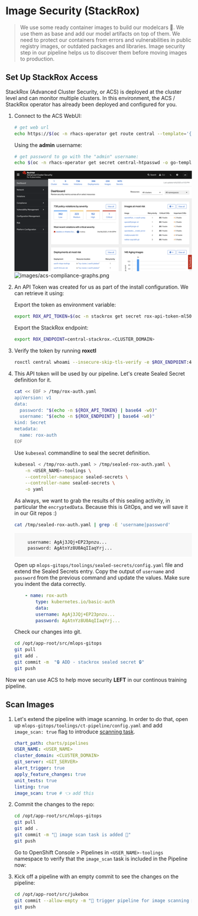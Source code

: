 # Image Security (StackRox)

> We use some ready container images to build our modelcars 🚗. We use them as base and add our model artifacts on top of them. We need to protect our containers from errors and vulnerabilities in public registry images, or outdated packages and libraries. Image security step in our pipeline helps us to discover them before moving images to production.


## Set Up StackRox Access

StackRox (Advanced Cluster Security, or ACS) is deployed at the cluster level and can monitor multiple clusters. In this environment, the ACS / StackRox operator has already been deployed and configured for you.

1. Connect to the ACS WebUI:

    ```bash
    # get web url
    echo https://$(oc -n rhacs-operator get route central --template='{{ .spec.host }}')
    ```

    Using the **admin** username:

    ```bash
    # get password to go with the "admin" username:
    echo $(oc -n rhacs-operator get secret central-htpasswd -o go-template='{{index .data "password" | base64decode}}')
    ```

    ![images/acs-dashboard.png](images/acs-dashboard.png)
    ![images/acs-compliance-graphs.png](images/acs-compliance-graphs.png)

2. An API Token was created for us as part of the install configuration. We can retrieve it using:

    Export the token as environment variable:

    ```bash
    export ROX_API_TOKEN=$(oc -n stackrox get secret rox-api-token-ml500 -o go-template='{{index .data "token" | base64decode}}')
    ```

    Export the StackRox endpoint:

    ```bash
    export ROX_ENDPOINT=central-stackrox.<CLUSTER_DOMAIN>
    ```

3. Verify the token by running **roxctl**

    ```bash
    roxctl central whoami --insecure-skip-tls-verify -e $ROX_ENDPOINT:443
    ```

4. This API token will be used by our pipeline. Let's create Sealed Secret definition for it.

    ```bash
    cat << EOF > /tmp/rox-auth.yaml
    apiVersion: v1
    data:
      password: "$(echo -n ${ROX_API_TOKEN} | base64 -w0)"
      username: "$(echo -n ${ROX_ENDPOINT} | base64 -w0)"
    kind: Secret
    metadata:
      name: rox-auth
    EOF
    ```

    Use `kubeseal` commandline to seal the secret definition.

    ```bash
    kubeseal < /tmp/rox-auth.yaml > /tmp/sealed-rox-auth.yaml \
        -n <USER_NAME>-toolings \
        --controller-namespace sealed-secrets \
        --controller-name sealed-secrets \
        -o yaml
    ```

    As always, we want to grab the results of this sealing activity, in particular the `encryptedData`. Because this is GitOps, and we will save it in our Git repos :)

    ```bash
    cat /tmp/sealed-rox-auth.yaml | grep -E 'username|password'
    ```

    <div class="highlight" style="background: #f7f7f7">
    <pre><code class="language-yaml">
        username: AgAj3JQj+EP23pnzu...
        password: AgAtnYz8U0AqIIaqYrj...
    </code></pre></div>

    Open up `mlops-gitops/toolings/sealed-secrets/config.yaml` file and extend the Sealed Secrets entry. Copy the output of `username` and `password` from the previous command and update the values. Make sure you indent the data correctly.

    ```yaml
        - name: rox-auth
            type: kubernetes.io/basic-auth
            data:
            username: AgAj3JQj+EP23pnzu...
            password: AgAtnYz8U0AqIIaqYrj...
    ```

    Check our changes into git.

    ```bash
    cd /opt/app-root/src/mlops-gitops
    git pull
    git add .
    git commit -m  "🔒 ADD - stackrox sealed secret 🔒"
    git push
    ```

Now we can use ACS to help move security **LEFT** in our continous training pipeline. 

## Scan Images

1. Let's extend the pipeline with image scanning. In order to do that, open up `mlops-gitops/toolings/ct-pipeline/config.yaml` and add `image_scan: true` flag to introduce [scanning task](https://<GIT_SERVER>/<USER_NAME>/mlops-helmcharts/src/branch/main/charts/pipelines/templates/tasks/image-scan.yaml).
   
    ```yaml
    chart_path: charts/pipelines
    USER_NAME: <USER_NAME>
    cluster_domain: <CLUSTER_DOMAIN>
    git_server: <GIT_SERVER> 
    alert_trigger: true 
    apply_feature_changes: true
    unit_tests: true
    linting: true 
    image_scan: true # 👈 add this
    ```

2. Commit the changes to the repo:

    ```bash
    cd /opt/app-root/src/mlops-gitops
    git pull
    git add .
    git commit -m "🤳 image scan task is added 🤳"
    git push
    ```

    Go to OpenShift Console > Pipelines in `<USER_NAME>-toolings` namespace to verify that the `image_scan` task is included in the  Pipeline now:


3. Kick off a pipeline with an empty commit to see the changes on the pipeline:

    ```bash
    cd /opt/app-root/src/jukebox
    git commit --allow-empty -m "🏃 trigger pipeline for image scanning 🏃"
    git push
    ```
